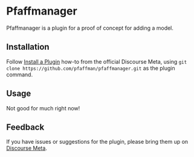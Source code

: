 # Pfaffmanager

Pfaffmanager is a plugin for a proof of concept for adding a model.

## Installation

Follow [Install a Plugin](https://meta.discourse.org/t/install-a-plugin/19157)
how-to from the official Discourse Meta, using `git clone https://github.com/pfaffman/pfaffmanager.git`
as the plugin command.

## Usage

Not good for much right now!

## Feedback

If you have issues or suggestions for the plugin, please bring them up on
[Discourse Meta](https://meta.discourse.org).
